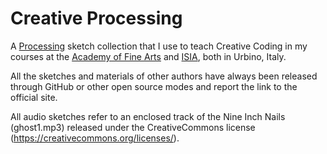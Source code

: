 Creative Processing
=================

A [Processing](https://processing.org/) sketch collection that I use to teach Creative Coding in my courses at the [Academy of Fine Arts](http://www.accademiadiurbino.it) and [ISIA](http://isiaurbino.net), both in Urbino, Italy.

All the sketches and materials of other authors have always been released through GitHub or other open source modes and report the link to the official site.

All audio sketches refer to an enclosed track of the Nine Inch Nails (ghost1.mp3) released under the CreativeCommons license (https://creativecommons.org/licenses/).
